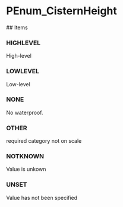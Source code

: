 # PEnum_CisternHeight

<!-- end of definition -->## Items

### HIGHLEVEL
High-level

### LOWLEVEL
Low-level

### NONE
No waterproof.

### OTHER
required category not on scale

### NOTKNOWN
Value is unkown

### UNSET
Value has not been specified

